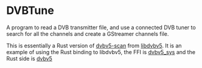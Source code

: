 # DVBTune

A program to read a DVB transmitter file, and use a connected DVB tuner to search for all the channels and
create a GStreamer channels file.

This is essentially a Rust version of [dvbv5-scan](https://www.linuxtv.org/wiki/index.php/Dvbv5-scan)
from [libdvbv5](https://linuxtv.org/docs/libdvbv5/). It is an example of using the Rust binding to libdvbv5,
the FFI is [dvbv5_sys](https://crates.io/crates/dvbv5-sys) and the Rust side is [dvbv5](.https://crates.io/crates/dvbv5)
